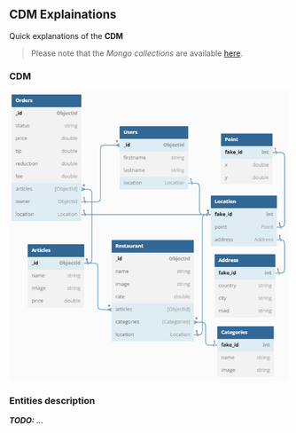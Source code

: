## CDM Explainations

Quick explanations of the **CDM**

> Please note that the *Mongo collections* are available [here](./Collections.md).

### CDM

![CDM](./CDM.png)

### Entities description

*__TODO:__ ...*